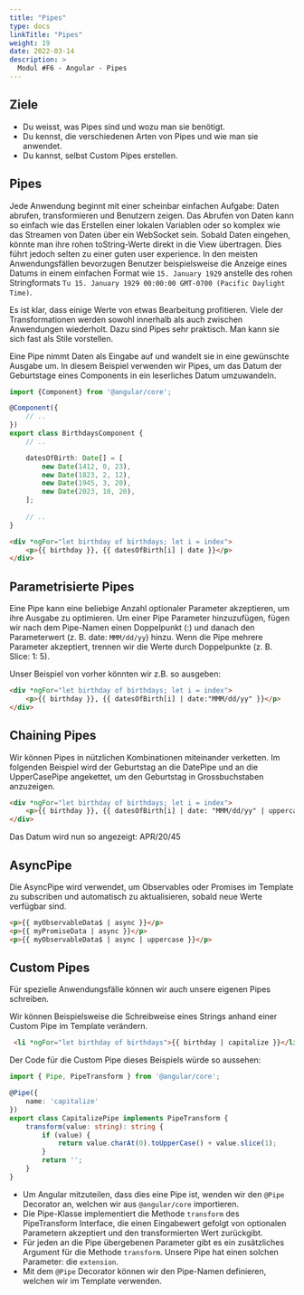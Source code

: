 ```yaml
---
title: "Pipes"
type: docs
linkTitle: "Pipes"
weight: 19
date: 2022-03-14
description: >
  Modul #F6 - Angular - Pipes
---
```

## Ziele
* Du weisst, was Pipes sind und wozu man sie benötigt.
* Du kennst, die verschiedenen Arten von Pipes und wie man sie anwendet.
* Du kannst, selbst Custom Pipes erstellen.

## Pipes
Jede Anwendung beginnt mit einer scheinbar einfachen Aufgabe: Daten abrufen, transformieren und Benutzern zeigen.
Das Abrufen von Daten kann so einfach wie das Erstellen einer lokalen Variablen oder so komplex wie das Streamen von Daten über ein WebSocket sein.
Sobald Daten eingehen, könnte man ihre rohen toString-Werte direkt in die View übertragen. Dies führt jedoch selten zu einer guten user experience. In den meisten Anwendungsfällen
bevorzugen Benutzer beispielsweise die Anzeige eines Datums in einem einfachen Format wie `15. January 1929` anstelle des rohen Stringformats `Tu 15. January 1929 00:00:00 GMT-0700 (Pacific Daylight Time)`.

Es ist klar, dass einige Werte von etwas Bearbeitung profitieren. Viele der Transformationen werden sowohl innerhalb als auch zwischen Anwendungen wiederholt.
Dazu sind Pipes sehr praktisch. Man kann sie sich fast als Stile vorstellen.

Eine Pipe nimmt Daten als Eingabe auf und wandelt sie in eine gewünschte Ausgabe um.
In diesem Beispiel verwenden wir Pipes, um das Datum der Geburtstage eines Components in ein leserliches Datum umzuwandeln.

```typescript
import {Component} from '@angular/core';

@Component({
    // ..
})
export class BirthdaysComponent {
    // ..

    datesOfBirth: Date[] = [
        new Date(1412, 0, 23),
        new Date(1823, 2, 12),
        new Date(1945, 3, 20),
        new Date(2023, 10, 20),
    ];
    
    // ..
}
```
```html
<div *ngFor="let birthday of birthdays; let i = index">
    <p>{{ birthday }}, {{ datesOfBirth[i] | date }}</p>
</div>
```

## Parametrisierte Pipes
Eine Pipe kann eine beliebige Anzahl optionaler Parameter akzeptieren, um ihre Ausgabe zu optimieren. Um einer Pipe Parameter hinzuzufügen,
fügen wir nach dem Pipe-Namen einen Doppelpunkt (:) und danach den Parameterwert (z. B. date: `MMM/dd/yy`) hinzu.
Wenn die Pipe mehrere Parameter akzeptiert, trennen wir die Werte durch Doppelpunkte (z. B. Slice: 1: 5).

Unser Beispiel von vorher könnten wir z.B. so ausgeben:
```html
<div *ngFor="let birthday of birthdays; let i = index">
    <p>{{ birthday }}, {{ datesOfBirth[i] | date:"MMM/dd/yy" }}</p>
</div>
```

## Chaining Pipes
Wir können Pipes in nützlichen Kombinationen miteinander verketten. Im folgenden Beispiel wird der Geburtstag an die DatePipe und an die UpperCasePipe
angekettet, um den Geburtstag in Grossbuchstaben anzuzeigen.

```html
<div *ngFor="let birthday of birthdays; let i = index">
    <p>{{ birthday }}, {{ datesOfBirth[i] | date: "MMM/dd/yy" | uppercase }}</p>
</div>
```

Das Datum wird nun so angezeigt: APR/20/45

## AsyncPipe
Die AsyncPipe wird verwendet, um Observables oder Promises im Template zu subscriben und automatisch zu aktualisieren, sobald neue Werte verfügbar sind.
```html
<p>{{ myObservableData$ | async }}</p>
<p>{{ myPromiseData | async }}</p>
<p>{{ myObservableData$ | async | uppercase }}</p>
```

## Custom Pipes
Für spezielle Anwendungsfälle können wir auch unsere eigenen Pipes schreiben. 

Wir können Beispielsweise die Schreibweise eines Strings anhand einer Custom Pipe im Template verändern.
``` html
 <li *ngFor="let birthday of birthdays">{{ birthday | capitalize }}</li>
```

Der Code für die Custom Pipe dieses Beispiels würde so aussehen:
```typescript
import { Pipe, PipeTransform } from '@angular/core';

@Pipe({
    name: 'capitalize'
})
export class CapitalizePipe implements PipeTransform {
    transform(value: string): string {
        if (value) {
            return value.charAt(0).toUpperCase() + value.slice(1);
        }
        return '';
    }
}
```
* Um Angular mitzuteilen, dass dies eine Pipe ist, wenden wir den `@Pipe` Decorator an, welchen wir aus `@angular/core` importieren.
* Die Pipe-Klasse implementiert die Methode `transform` des PipeTransform Interface, die einen Eingabewert gefolgt von optionalen Parametern akzeptiert und den transformierten Wert zurückgibt.
* Für jeden an die Pipe übergebenen Parameter gibt es ein zusätzliches Argument für die Methode `transform`. Unsere Pipe hat einen solchen Parameter: die `extension`.
* Mit dem `@Pipe` Decorator können wir den Pipe-Namen definieren, welchen wir im Template verwenden.

